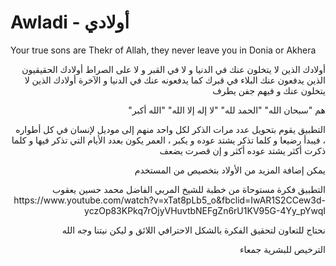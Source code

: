 # Awladi - أولادي
Your true sons are Thekr of Allah, they never leave you in Donia or Akhera 

<p dir='rtl' align='right'>
أولادك الذين لا يتخلون عنك في الدنيا و لا في القبر و لا على الصراط
أولادك الحقيقيون الذين يدفعون عنك البلاء في قبرك كما يدفعونه عنك في الدنيا و الآخرة
أولادك الذين لا يتخلون عنك و فيهم جفن يطرف
</p>

<p dir='rtl' align='right'>
 هم
"سبحان الله"
"الحمد لله"
"لا إله إلا الله"
"الله أكبر"
</p>

<p dir='rtl' align='right'>
التطبيق يقوم بتحويل عدد مرات الذكر لكل واحد منهم إلى موديل لإنسان في كل أطواره ، فيبدأ رضيعا و كلما تذكر يشتد عوده و يكبر ، العمر يكون بعدد الأيام التي تذكر فيها و كلما ذكرت أكثر يشتد عوده أكثر و إن قصرت يضعف 
</p>

<p dir='rtl' align='right'>
يمكن إضافة المزيد من الأولاد بتخصيص من المستخدم
</p>

<p dir='rtl' align='right'>
التطبيق فكرة مستوحاة من خطبة للشيخ المربي الفاضل محمد حسين يعقوب
https://www.youtube.com/watch?v=xTat8pLb5_o&fbclid=IwAR1S2CCew3d-yczOp83KPkq7rOjyVHuvtbNEFgZn6rU1KV95G-4Yy_pYwqI
</p>

<p dir='rtl' align='right'>
نحتاج للتعاون لتحقيق الفكرة بالشكل الاحترافي اللائق و ليكن نيتنا وجه الله
</p>

<p dir='rtl' align='right'>
الترخيص للبشرية جمعاء
 </p>
